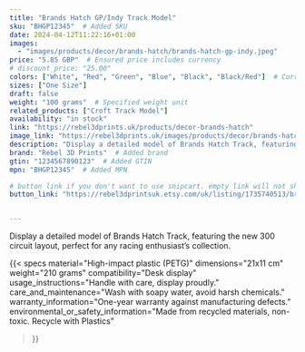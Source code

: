 ```yaml
---
title: "Brands Hatch GP/Indy Track Model"
sku: "BHGP12345"  # Added SKU
date: 2024-04-12T11:22:16+01:00
images:
  - "images/products/decor/brands-hatch/brands-hatch-gp-indy.jpeg"
price: "5.85 GBP"  # Ensured price includes currency
# discount_price: "25.00"
colors: ["White", "Red", "Green", "Blue", "Black", "Black/Red"]  # Corrected color formatting
sizes: ["One Size"]
draft: false
weight: "100 grams"  # Specified weight unit
related_products: ["Croft Track Model"]
availability: "in stock"
link: "https://rebel3dprints.uk/products/decor-brands-hatch"
image_link: "https://rebel3dprints.uk/images/products/decor/brands-hatch/brands-hatch-gp-indy.jpeg"
description: "Display a detailed model of Brands Hatch Track, featuring the new 300 circuit layout, perfect for any racing enthusiast’s collection."
brand: "Rebel 3D Prints"  # Added brand
gtin: "1234567890123"  # Added GTIN
mpn: "BHGP12345"  # Added MPN

# button link if you don't want to use snipcart. empty link will not show button
button_link: "https://rebel3dprintsuk.etsy.com/uk/listing/1735740513/brands-hatch-race-track-scale-model-with"


---
```


Display a detailed model of Brands Hatch Track, featuring the new 300 circuit layout, perfect for any racing enthusiast’s collection.

{{< specs
    material="High-impact plastic (PETG)"
    dimensions="21x11 cm"
    weight="210 grams"
    compatibility="Desk display"
    usage_instructions="Handle with care, display proudly."
    care_and_maintenance="Wash with soapy water, avoid harsh chemicals."
    warranty_information="One-year warranty against manufacturing defects."
    environmental_or_safety_information="Made from recycled materials, non-toxic. Recycle with Plastics"
>}}
